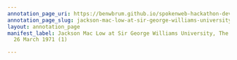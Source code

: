 ```yaml
---
annotation_page_uri: https://benwbrum.github.io/spokenweb-hackathon-development-noterms/annotations/jackson-mac-low-at-sir-george-williams-university-the-poetry-series-26-march-1971-1--canvas-1-jackson-mac-low.json
annotation_page_slug: jackson-mac-low-at-sir-george-williams-university-the-poetry-series-26-march-1971-1--canvas-1-jackson-mac-low
layout: annotation_page
manifest_label: Jackson Mac Low at Sir George Williams University, The Poetry Series,
  26 March 1971 (1)

---
```

